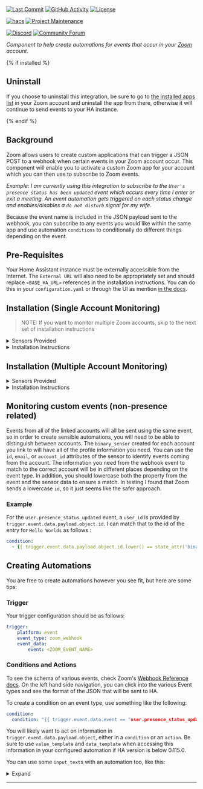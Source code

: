 [![Last Commit][last-commit-shield]][commits]
[![GitHub Activity][commits-shield]][commits]
[![License][license-shield]](LICENSE)

[![hacs][hacsbadge]](hacs.json)
[![Project Maintenance][maintenance-shield]](https://github.com/raman325)

[![Discord][discord-shield]][discord]
[![Community Forum][forum-shield]][forum]

_Component to help create automations for events that occur in your [Zoom][zoom] account._

{% if installed %}

## Uninstall

If you choose to uninstall this integration, be sure to go to [the installed apps list](https://marketplace.zoom.us/user/installed) in your Zoom account and uninstall the app from there, otherwise it will continue to send events to your HA instance.

{% endif %}

## Background

Zoom allows users to create custom applications that can trigger a JSON POST to a webhook when certain events in your Zoom account occur. This component will enable you to activate a custom Zoom app for your account which you can then use to subscribe to Zoom events.

_Example: I am currently using this integration to subscribe to the `User's presence status has been updated` event which occurs every time I enter or exit a meeting. An event automation gets triggered on each status change and enables/disables a `do not disturb` signal for my wife._

Because the event name is included in the JSON payload sent to the webhook, you can subscribe to any events you would like within the same app and use automation `conditions` to conditionally do different things depending on the event.

## Pre-Requisites

Your Home Assistant instance must be externally accessible from the Internet. The `External URL` will also need to be appropriately set and should replace `<BASE_HA_URL>` references in the installation instructions. You can do this in your `configuration.yaml` or through the UI as mention [in the docs](https://www.home-assistant.io/docs/configuration/basic/).

## Installation (Single Account Monitoring)

> NOTE: If you want to monitor multiple Zoom accounts, skip to the next set of installation instructions

<details><summary>Sensors Provided</summary>

You will get a binary sensor out of the box:

|  | Description |
|-|-|
| Name | `binary_sensor.zoom_{PROVIDED_ACCOUNT_NAME}` |
| Purpose | Tracks user presence on a Zoom call by consuming the  `User's presence status has been updated`  event. If the state is `on`, the user is on a Zoom call. |
| Notes | If  `User's presence status has been updated`  is not enabled in the Zoom App's Event Subscriptions, this sensor will not work and can be disabled. |

</details>

<details><summary>Installation Instructions</summary>

### Set up your Zoom app

1. Go to the [Build App](https://marketplace.zoom.us/develop/create) page.
2. Click on `Create` in the OAuth card.
3. Enter an application name of your choice, select `User-managed app`, deselect `Would you like to publish this app on Zoom App Marketplace?`, and then click on `Create`.
4. Copy your `Client ID` and `Client Secret` somewhere as you will need them later to configure Home Assistant.
5. Enter the following `Redirect URL for OAuth`: `<BASE_HA_URL>/auth/external/callback` (replace `<BASE_HA_URL>` with the URL you configured inside of Home Assistant as the external URL, e.g. `https://ha.example.com`)
6. Enter your `<BASE_HA_URL>` in the `Whitelist URL` section, then hit `Continue`.
7. The `App Name` should already be filled out. A `Short Description` and `Long Description` are required, but since this app is only for you, it doesn't matter what you enter here. You will also need to add a `Name` and `Email Address` in the `Developer Contact Information` section. Click `Continue` once you are done.
8. Make note of the `Verification Token` on the `Feature` page as you will need it for your configuration later.
9. Enable `Event Subscriptions` and click on `Add new event subscriptions`.
10. Enter a name for this subscription (does not matter).
11. Your `Event notification endpoint URL` should be set to `<BASE_HA_URL>/api/zoom`.
12. Now click on `Add events`. From this menu, you can choose what events you want to subscribe to. To use the `binary_sensor` provided by the integration, you would go to the `User Activity` event type and check the box next to `User's presence status has been updated`. If you want to get more details about when you start a meeting, add `Start Meeting` under `Meeting`.
13. Once you are done, click `Done`, then `Save` the subscription before hitting `Continue`.
14. The `Scopes` section should have already be updated to include at least one permission based on the events you choose to monitor. If you want to use the `binary_sensor`, you will need to add another scope so that the initial status of your sensor is set correctly, otherwise the integration will naively restore your last state on restart. To do this, click `Add Scopes` in the top right of the main page, go to the `Chat` section, enable the checkbox next to `View current user's chat contact information` (the scope is called `chat_contact:read`) and click `Done`. Click `Continue` to save what you did.
15. You are now ready to configure Home Assistant!

### Install the Zoom integration via HACS

If you don't already have HACS installed, follow the [instructions here](https://hacs.xyz/docs/installation/manual). Once HACS has been installed, go the HACS menu in your sidebar menu, go to Integrations, and click Add. Search for Zoom and select `INSTALL THIS REPOSITORY IN HACS`. You may need to restart your Home Assistant instance in order for it to be able to see the new integration. You may also need to hard refresh the UI in order to see the Integration in the main Integrations menu.

### Configure HomeAssistant

You can either do the initial setup through the UI or in your `configuration.yaml` file. Both methods are described below.

#### Using the UI

1. Click Install
2. In the HA UI go to "Configuration" -> "Integrations" click "+" and search for "Zoom". Select it.
3. You will be asked to provide the `Client ID` and `Client Secret` that Zoom gave you earlier as well as the `Verification Token` as you grabbed from Zoom in the earlier section. Enter them in and click Submit.
4. Skip to "Finish Setup" section below

#### Using configuration.yaml

1. Click Install
2. Create a new top level configuration item in `configuration.yaml` as follows (you may need to restart your HA instance to pick up the changes once they are added):
```yaml
zoom:
    client_id: <CLIENT_ID_FROM_YOUR_CUSTOM_ZOOM_APP>
    client_secret: <CLIENT_ID_FROM_YOUR_CUSTOM_ZOOM_APP>
    verification_token: <VERIFICATION_TOKEN_FROM_THE_FEATURE_PAGE_OF_YOUR_CUSTOM_ZOOM_APP>
```
3. In the HA UI go to "Configuration" -> "Integrations" click "+" and search for "Zoom". Select it.
4. Skip to "Finish Setup" section below

### Finish setup

5. Enter a name for the account you plan to connect to Zoom. This will be useful if you plan to monitor more than one Zoom account.
6. If you are not already logged into Zoom, you will be asked to log in.
7. Authorize the app for the `Scopes` that were configured earlier.
8. Start automating!

> NOTE: Once your app is configured and activated, you can go back to Zoom at any time to update the events you are subscribed to. To do this, go to your [Created Apps list](https://marketplace.zoom.us/user/build) and click on the app name. Go to the `Feature` section and expand `Event Subscriptions`, then edit your existing subscription and update it. Once you are done, you should check the `Scopes` section to make sure the permissions make sense for the events you selected. In my testing Zoom does a good job of updating this based on the scopes you select. Once you are done with that, you should remove the integration from the Integrations menu in the HA UI and re-add it. You may need to reauthorize the application if the scopes required have changed.

</details>

## Installation (Multiple Account Monitoring)

<details><summary>Sensors Provided</summary>

You will get a binary sensor out of the box:

|  | Description |
|-|-|
| Name | `binary_sensor.zoom_{PROVIDED_ACCOUNT_NAME}` |
| Purpose | Tracks user presence on a Zoom call by consuming the  `User's presence status has been updated`  event. If the state is `on`, the user is on a Zoom call. |
| Notes | If  `User's presence status has been updated`  is not enabled in the Zoom App's Event Subscriptions, this sensor will not work and can be disabled. |

</details>

<details><summary>Installation Instructions</summary>

### Set up your Zoom app (do this for each account you want to monitor)

1. Go to the [Build App](https://marketplace.zoom.us/develop/create) page.
2. Click on `Create` in the OAuth card.
3. Enter an application name of your choice, select `User-managed app`, deselect `Would you like to publish this app on Zoom App Marketplace?`, and then click on `Create`.
4. Copy your `Client ID` and `Client Secret` somewhere as you will need them later to configure Home Assistant.
5. Enter the following `Redirect URL for OAuth`: `<BASE_HA_URL>/auth/external/callback` (replace `<BASE_HA_URL>` with the URL you configured inside of Home Assistant as the external URL, e.g. `https://ha.example.com`)
6. Enter your `<BASE_HA_URL>` in the `Whitelist URL` section, then hit `Continue`.
7. The `App Name` should already be filled out. A `Short Description` and `Long Description` are required, but since this app is only for you, it doesn't matter what you enter here. You will also need to add a `Name` and `Email Address` in the `Developer Contact Information` section. Click `Continue` once you are done.
8. Make note of the `Verification Token` on the `Feature` page as you will need it for your configuration later.
9. Enable `Event Subscriptions` and click on `Add new event subscriptions`.
10. Enter a name for this subscription (does not matter).
11. Your `Event notification endpoint URL` should be set to `<BASE_HA_URL>/api/zoom`.
12. Now click on `Add events`. From this menu, you can choose what events you want to subscribe to. To use the `binary_sensor` provided by the integration, you would go to the `User Activity` event type and check the box next to `User's presence status has been updated`. If you want to get more details about when you start a meeting, add `Start Meeting` under `Meeting`.
13. Once you are done, click `Done`, then `Save` the subscription before hitting `Continue`.
14. The `Scopes` section should have already be updated to include at least one permission based on the events you choose to monitor. If you want to use the `binary_sensor`, you will need to add another scope so that the initial status of your sensor is set correctly, otherwise the integration will naively restore your last state on restart. To do this, click `Add Scopes` in the top right of the main page, go to the `Chat` section, enable the checkbox next to `View current user's chat contact information` (the scope is called `chat_contact:read`) and click `Done`. Click `Continue` to save what you did.
15. You are now ready to configure Home Assistant!

### Install the Zoom integration via HACS

If you don't already have HACS installed, follow the [instructions here](https://hacs.xyz/docs/installation/manual). Once HACS has been installed, go the HACS menu in your sidebar menu, go to Integrations, and click Add. Search for Zoom and select `INSTALL THIS REPOSITORY IN HACS`. You may need to restart your Home Assistant instance in order for it to be able to see the new integration. You may also need to hard refresh the UI in order to see the Integration in the main Integrations menu.

### Configure HomeAssistant

You can either do the initial setup through the UI or in your `configuration.yaml` file. Both methods are described below.

1. Click Install
2. Create a new top level configuration item in `configuration.yaml` as follows (you will need to restart your HA instance to pick up the changes once they are added):
```yaml
zoom:
  - client_id: <ACCOUNT1_CLIENT_ID_FROM_YOUR_CUSTOM_ZOOM_APP>
    client_secret: <ACCOUNT1_CLIENT_ID_FROM_YOUR_CUSTOM_ZOOM_APP>
    verification_token: <ACCOUNT1_VERIFICATION_TOKEN_FROM_THE_FEATURE_PAGE_OF_YOUR_CUSTOM_ZOOM_APP>
    name: ACCOUNT1 (make sure you use a name that will make it easy for you to know which Zoom account to log into later)
  - client_id: <ACCOUNT2_CLIENT_ID_FROM_YOUR_CUSTOM_ZOOM_APP>
    client_secret: <ACCOUNT2_CLIENT_ID_FROM_YOUR_CUSTOM_ZOOM_APP>
    verification_token: <ACCOUNT2_VERIFICATION_TOKEN_FROM_THE_FEATURE_PAGE_OF_YOUR_CUSTOM_ZOOM_APP>
    name: ACCOUNT2 (make sure you use a name that will make it easy for you to know which Zoom account to log into later)
```
3. In the HA UI go to "Configuration" -> "Integrations" click "+" and search for "Zoom". Select it.
4. Select the name for the account you want to link to.
6. If you are not already logged into Zoom, you will be asked to log in. You must log into the account that the Zoom app that uses the credentials from step 4 is created in.
7. Authorize the app for the `Scopes` that were configured earlier.
8. Start automating!

> NOTE: Once your app is configured and activated, you can go back to Zoom at any time to update the events you are subscribed to. To do this, go to your [Created Apps list](https://marketplace.zoom.us/user/build) and click on the app name. Go to the `Feature` section and expand `Event Subscriptions`, then edit your existing subscription and update it. Once you are done, you should check the `Scopes` section to make sure the permissions make sense for the events you selected. In my testing Zoom does a good job of updating this based on the scopes you select. Once you are done with that, you should remove the integration from the Integrations menu in the HA UI and re-add it. You may need to reauthorize the application if the scopes required have changed.

</details>

## Monitoring custom events (non-presence related)

Events from all of the linked accounts will all be sent using the same event, so in order to create sensible automations, you will need to be able to distinguish between accounts. The `binary_sensor` created for each account you link to will have all of the profile information you need. You can use the `id`, `email`, or `account_id` attributes of the sensor to identify events coming from the account. The information you need from the webhook event to match to the correct account will be in different places depending on the event type. In addition, you should lowercase both the property from the event and the sensor data to ensure a match. In testing I found that Zoom sends a lowercase `id`, so it just seems like the safer approach.

### Example

For the `user.presence_status_updated` event, a `user_id` is provided by `trigger.event.data.payload.object.id`. I can match that to the id of the entry for `Hello Worlds` as follows :
```yaml
condition:
  - {{ trigger.event.data.payload.object.id.lower() == state_attr('binary_sensor.zoom_hello_world', 'id').lower() }}
```

## Creating Automations

You are free to create automations however you see fit, but here are some tips:

### Trigger

Your trigger configuration should be as follows:
```yaml
trigger:
    platform: event
    event_type: zoom_webhook
    event_data:
        event: <ZOOM_EVENT_NAME>
```

### Conditions and Actions

To see the schema of various events, check Zoom's [Webhook Reference docs](https://marketplace.zoom.us/docs/api-reference/webhook-reference). On the left hand side navigation, you can click into the various Event types and see the format of the JSON that will be sent to HA.

To create a condition on an event type, use something like the following:
```yaml
condition:
  condition: "{{ trigger.event.data.event == "user.presence_status_updated" }}"
```

You will likely want to act on information in `trigger.event.data.payload.object`, either in a `condition` or an `action`. Be sure to use `value_template` and `data_template` when accessing this information in your configured automation if HA version is below 0.115.0.

You can use some `input_text`s with an automation too, like this:

<details><summary>Expand</summary>

```yaml
- alias: Zoom status updates
  description: ''
  trigger:
  - platform: event
    event_type: zoom_webhook
  condition: []
  action:
  - choose:
    - conditions: "{{ trigger.event.data.event == "user.presence_status_updated" }}"
      sequence:
      - data:
          entity_id: input_text.zoom_status
          value: '{{ trigger.event.data.payload.object.presence_status }}'
        service: input_text.set_value
    - conditions: "{{ trigger.event.data.event == "meeting.started" }}"
      sequence:
      - data:
          entity_id: input_text.zoom_meeting
          value: '{{ trigger.event.data.payload.object.topic }}'
        service: input_text.set_value
  mode: single
```

</details>

<!---->

***

[zoom]: https://zoom.us/
[commits-shield]: https://img.shields.io/github/commit-activity/y/raman325/ha-zoom-automation.svg?style=for-the-badge
[commits]: https://github.com/raman325/ha-zoom-automation/commits/master
[hacsbadge]: https://img.shields.io/badge/HACS-Default-orange.svg?style=for-the-badge
[discord]: https://discord.gg/Qa5fW2R
[discord-shield]: https://img.shields.io/discord/330944238910963714.svg?style=for-the-badge
[exampleimg]: example.png
[forum-shield]: https://img.shields.io/badge/community-forum-brightgreen.svg?style=for-the-badge
[forum]: https://community.home-assistant.io/
[license-shield]: https://img.shields.io/github/license/raman325/ha-zoom-automation.svg?style=for-the-badge
[maintenance-shield]: https://img.shields.io/badge/maintainer-%40raman325-blue?style=for-the-badge
[last-commit-shield]: https://img.shields.io/github/last-commit/raman325/ha-zoom-automation?style=for-the-badge

